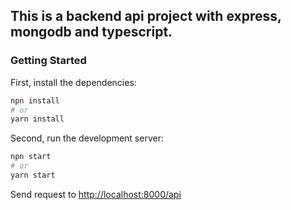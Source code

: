 ## This is a backend api project with express, mongodb and typescript.

### Getting Started

First, install the dependencies:

```bash
npn install
# or
yarn install
```

Second, run the development server:

```bash
npn start
# or
yarn start
```

Send request to [http://localhost:8000/api](http://localhost:3000)
